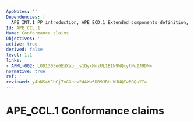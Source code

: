 ```yaml
---
AppNotes: ''
Dependencies: |
  APE_INT.1 PP introduction, APE_ECD.1 Extended components definition, APE_REQ.1 Direct rationale PP-Module security requirements
Id: APE_CCL.1
Name: Conformance claims
Objectives: ''
active: true
derived: false
level: 1.1
links:
- AFML-002: LOD1305e6EdXap__s1QyxMnzUL1BIN9WQcytNu2J9DM=
normative: true
ref: ''
reviewed: y4bNS4KJbCj7nGGhcv24AXw5DR9JBH-WJNQIwPGQsYI=
---
```


# APE_CCL.1 Conformance claims